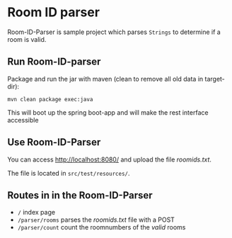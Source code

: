 # Room ID parser

Room-ID-Parser is sample project which parses `Strings` to determine if a room is valid.

## Run Room-ID-parser

Package and run the jar with maven (clean to remove all old data in target-dir):

`mvn clean package exec:java`

This will boot up the spring boot-app and will make the rest interface accessible

## Use Room-ID-Parser

You can access [http://localhost:8080/](http://localhost:8080/) and upload the file *roomids.txt*.
 
The file is located in `src/test/resources/`.

## Routes in in the Room-ID-Parser

* `/` index page
* `/parser/rooms` parses the *roomids.txt* file with a POST
* `/parser/count` count the roomnumbers of the *valid* rooms








